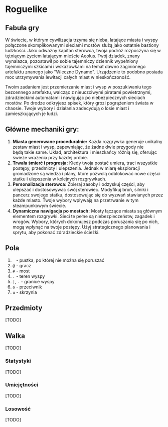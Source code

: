 # Roguelike

## Fabuła gry
W świecie, w którym cywilizacja trzyma się nieba, latające miasta i wyspy połączone skomplikowanymi sieciami mostów służą jako ostatnie bastiony ludzkości. Jako odważny kapitan sterowca, twoja podróż rozpoczyna się w tętniącym życiem latającym mieście Aeolus. Twój dziadek, znany wynalazca, pozostawił po sobie tajemniczy dziennik wypełniony tajemniczymi szkicami i wskazówkami na temat dawno zaginionego artefaktu znanego jako "Wieczne Dynamo". Urządzenie to podobno posiada moc utrzymywania lewitacji całych miast w nieskończoność.

Twoim zadaniem jest przemierzanie miast i wysp w poszukiwaniu tego bezcennego artefaktu, walcząc z nieuczciwymi piratami powietrznymi, zdradzieckimi automatami i nawigując po niebezpiecznych sieciach mostów. Po drodze odkryjesz spisek, który grozi pogrążeniem świata w chaosie. Twoje wybory i działania zadecydują o losie miast i zamieszkujących je ludzi.

## Główne mechaniki gry:
1. **Miasta generowane proceduralnie:** Każda rozgrywka generuje unikalny zestaw miast i wysp, zapewniając, że żadne dwie przygody nie będą takie same. Układ, architektura i mieszkańcy różnią się, oferując świeże wrażenia przy każdej próbie.
2. **Trwała śmierć i progresja:** Kiedy twoja postać umiera, traci wszystkie postępy, przedmioty i ulepszenia. Jednak w miarę eksploracji gromadzone są wiedza i plany, które pozwolą odblokować nowe części statku i ulepszenia w kolejnych rozgrywkach.
3. **Personalizacja sterowca:** Zbieraj zasoby i odzyskuj części, aby ulepszać i dostosowywać swój sterowiec. Modyfikuj broń, silniki i pancerz swojego statku, dostosowując się do wyzwań stawianych przez każde miasto. Twoje wybory wpływają na przetrwanie w tym steampunkowym świecie.
4. **Dynamiczna nawigacja po mostach:** Mosty łączące miasta są głównym elementem rozgrywki. Sieci te pełne są niebezpieczeństw, zagadek i wrogów. Wybory, których dokonujesz podczas poruszania się po nich, mogą wpłynąć na twoje postępy. Użyj strategicznego planowania i sprytu, aby pokonać zdradzieckie ścieżki.

## Pola
1. ` ` - pustka, po której nie można się poruszać
2. `@` - gracz
3. `#` - most
4. `.` - teren wyspy
5. `|`, `-` - granice wyspy
6. `o` - przeciwnik
7. `u` - skrzynia

## Przedmioty
[TODO]

## Walka
[TODO]

### Statystyki
[TODO]

### Umiejętności
[TODO]

### Losowość
[TODO]
